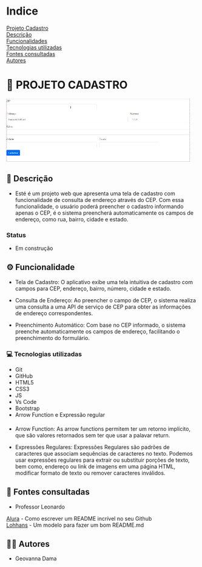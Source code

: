 # Indice

[Projeto Cadastro](#-projeto-cadastro)    
[Descrição](#-descri%C3%A7%C3%A3o)  
[Funcionalidades](#%EF%B8%8F-funcionalidade)   
[Tecnologias utilizadas](#-tecnologias-utilizadas)   
[Fontes consultadas](#-fontes-consultadas)  
[Autores](#-autores)  

# 🚀 PROJETO CADASTRO 
 
![gif](img/Gravando%202023-10-03%20073307.gif)  

## 📝 Descrição 
- Esté é um projeto web que apresenta uma tela de cadastro com funcionalidade de consulta de endereço através do CEP. Com essa funcionalidade, o usuário poderá preencher o cadastro informando apenas o CEP, é o sistema preencherá automaticamente os campos de endereço, como rua, bairro, cidade e estado.

### Status
- Em construção

## ⚙️ Funcionalidade 

- Tela de Cadastro: O aplicativo exibe uma tela intuitiva de cadastro com campos para CEP, endereço, bairro, número, cidade e estado.

- Consulta de Endereço: Ao preencher o campo de CEP, o sistema realiza uma consulta a uma API de serviço de CEP para obter as informações de endereço correspondentes.   

- Preenchimento Automático: Com base no CEP informado, o sistema preenche automaticamente os campos de endereço, facilitando o preenchimento do formulário.  


### 💻 Tecnologias utilizadas
- Git  
- GitHub  
- HTML5 
- CSS3  
- JS  
- Vs Code  
- Bootstrap  
- Arrow Function e Expressão regular  

####
- Arrow Function: As arrow functions permitem ter um retorno implícito, que são valores retornados sem ter que usar a palavar return.

- Expressões Regulares: Expressões Regulares são padrões de caracteres que associam sequências de caracteres no texto. Podemos usar expressões regulares para extrair ou substituir porções de texto, bem como, endereço ou link de imagens em uma página HTML, modificar formato de texto ou remover caracteres inválidos.

## 🔎 Fontes consultadas
- Professor Leonardo   

[Alura](https://www.alura.com.br/artigos/escrever-bom-readme) - Como escrever um README incrível no seu Github  
[Lohhans](https://gist.github.com/lohhans/f8da0b147550df3f96914d3797e9fb89) - Um modelo para fazer um bom README.md


## 🙎🏽 Autores 
- Geovanna Dama  
